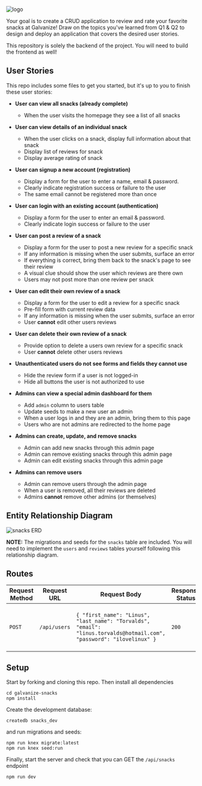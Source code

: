 ![logo](./public/res/logo_dark_small.png)

Your goal is to create a CRUD application to review and rate your favorite snacks at Galvanize! Draw on the topics you've learned from Q1 & Q2 to design and deploy an application that covers the desired user stories.

This repository is solely the backend of the project. You will need to build the frontend as well!

## User Stories

This repo includes some files to get you started, but it's up to you to finish these user stories:

- **User can view all snacks (already complete)**
  - When the user visits the homepage they see a list of all snacks


- **User can view details of an individual snack**
  - When the user clicks on a snack, display full information about that snack
  - Display list of reviews for snack
  - Display average rating of snack


- **User can signup a new account (registration)**
  - Display a form for the user to enter a name, email & password.
  - Clearly indicate registration success or failure to the user
  - The same email cannot be registered more than once


- **User can login with an existing account (authentication)**
  - Display a form for the user to enter an email & password.
  - Clearly indicate login success or failure to the user


- **User can post a review of a snack**
  - Display a form for the user to post a new review for a specific snack
  - If any information is missing when the user submits, surface an error
  - If everything is correct, bring them back to the snack's page to see their review
  - A visual clue should show the user which reviews are there own
  - Users may not post more than one review per snack

- **User can edit their own review of a snack**
  - Display a form for the user to edit a review for a specific snack
  - Pre-fill form with current review data
  - If any information is missing when the user submits, surface an error
  - User **cannot** edit other users reviews


- **User can delete their own review of a snack**
  - Provide option to delete a users own review for a specific snack
  - User **cannot** delete other users reviews


- **Unauthenticated users do not see forms and fields they cannot use**
  - Hide the review form if a user is not logged-in
  - Hide all buttons the user is not authorized to use

- **Admins can view a special admin dashboard for them**
  - Add `admin` column to users table
  - Update seeds to make a new user an admin
  - When a user logs in and they are an admin, bring them to this page
  - Users who are not admins are redirected to the home page


- **Admins can create, update, and remove snacks**
  - Admin can add new snacks through this admin page
  - Admin can remove existing snacks through this admin page
  - Admin can edit existing snacks through this admin page


- **Admins can remove users**
  - Admin can remove users through the admin page
  - When a user is removed, all their reviews are deleted
  - Admins **cannot** remove other admins (or themselves)


## Entity Relationship Diagram

![snacks ERD](./snacks_erd.jpg)

**NOTE:** The migrations and seeds for the `snacks` table are included. You will need to implement the `users` and `reviews` tables yourself following this relationship diagram.

## Routes

| Request Method | Request URL | Request Body | Response Status | Response Body                                                  |
|----------------|-------------|--------------|-----------------|----------------------------------------------------------------|
| `POST`         | `/api/users`           | `{ "first_name": "Linus", "last_name": "Torvalds", "email": "linus.torvalds@hotmail.com", "password": "ilovelinux" }` | `200`           | `{ id: 2, "first_name": "Linus", "last_name": "Torvalds", ... } |


## Setup

Start by forking and cloning this repo.
Then install all dependencies

```shell
cd galvanize-snacks
npm install
```

Create the development database:

```shell
createdb snacks_dev
```

and run migrations and seeds:

```shell
npm run knex migrate:latest
npm run knex seed:run
```

Finally, start the server and check that you can GET the `/api/snacks` endpoint

```shell
npm run dev
```
